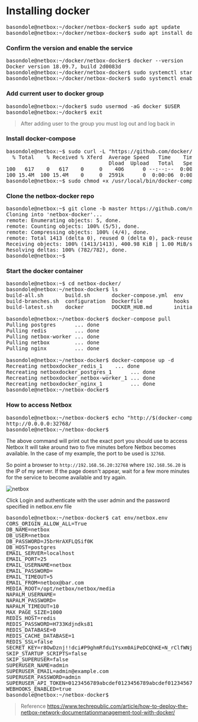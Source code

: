 # Installing docker
<pre>
basondole@netbox:~/docker/netbox-docker$ sudo apt update
basondole@netbox:~/docker/netbox-docker$ sudo apt install docker.io
</pre>

### Confirm the version and enable the service
<pre>
basondole@netbox:~/docker/netbox-docker$ docker --version
Docker version 18.09.7, build 2d0083d
basondole@netbox:~/docker/netbox-docker$ sudo systemctl start docker
basondole@netbox:~/docker/netbox-docker$ sudo systemctl enable docker
</pre>

### Add current user to docker group
<pre>
basondole@netbox:~/docker$ sudo usermod -aG docker $USER
basondole@netbox:~/docker$ exit
</pre>
> After adding user to the group you must log out and log back in

### Install docker-compose
<pre>
basondole@netbox:~$ sudo curl -L "https://github.com/docker/compose/releases/download/1.24.1/docker-compose-$(uname -s)-$(uname -m)" -o /usr/local/bin/docker-compose
  % Total    % Received % Xferd  Average Speed   Time    Time     Time  Current
                                 Dload  Upload   Total   Spent    Left  Speed
100   617    0   617    0     0    406      0 --:--:--  0:00:01 --:--:--   406
100 15.4M  100 15.4M    0     0  2591k      0  0:00:06  0:00:06 --:--:-- 3498k
basondole@netbox:~$ sudo chmod +x /usr/local/bin/docker-compose
</pre>

### Clone the netbox-docker repo
<pre>
basondole@netbox:~$ git clone -b master https://github.com/netbox-community/netbox-docker.git
Cloning into 'netbox-docker'...
remote: Enumerating objects: 5, done.
remote: Counting objects: 100% (5/5), done.
remote: Compressing objects: 100% (4/4), done.
remote: Total 1413 (delta 0), reused 0 (delta 0), pack-reused 1408
Receiving objects: 100% (1413/1413), 400.98 KiB | 1.00 MiB/s, done.
Resolving deltas: 100% (782/782), done.
basondole@netbox:~$
</pre>

### Start the docker container
<pre>
basondole@netbox:~$ cd netbox-docker/
basondole@netbox:~/netbox-docker$ ls
build-all.sh       build.sh       docker-compose.yml  env           LICENSE    scripts
build-branches.sh  configuration  Dockerfile          hooks         README.md  startup_scripts
build-latest.sh    docker         DOCKER_HUB.md       initializers  reports    VERSION

basondole@netbox:~/netbox-docker$ docker-compose pull
Pulling postgres      ... done
Pulling redis         ... done
Pulling netbox-worker ... done
Pulling netbox        ... done
Pulling nginx         ... done

basondole@netbox:~/netbox-docker$ docker-compose up -d
Recreating netboxdocker_redis_1    ... done
Recreating netboxdocker_postgres_1      ... done
Recreating netboxdocker_netbox-worker_1 ... done
Recreating netboxdocker_nginx_1         ... done
basondole@netbox:~/netbox-docker$
</pre>

### How to access Netbox 
<pre>
basondole@netbox:~/netbox-docker$ echo "http://$(docker-compose port nginx 8080)/"
http://0.0.0.0:32768/
basondole@netbox:~/netbox-docker$
</pre>

The above command will print out the exact port you should use to access Netbox
It will take around two to five minutes before Netbox becomes available.
In the case of my example, the port to be used is `32768`.


So point a browser to `http://192.168.56.20:32768` where `192.168.56.20` is the IP of my server.
If the page doesn't appear, wait for a few more minutes for the service to become available and try again.  

![netbox](https://user-images.githubusercontent.com/50369643/68690723-94970000-0583-11ea-949a-8c4a3022c86e.png)

Click Login and authenticate with the user admin and the password specified in netbox.env file
<pre>
basondole@netbox:~/netbox-docker$ cat env/netbox.env
CORS_ORIGIN_ALLOW_ALL=True
DB_NAME=netbox
DB_USER=netbox
DB_PASSWORD=J5brHrAXFLQSif0K
DB_HOST=postgres
EMAIL_SERVER=localhost
EMAIL_PORT=25
EMAIL_USERNAME=netbox
EMAIL_PASSWORD=
EMAIL_TIMEOUT=5
EMAIL_FROM=netbox@bar.com
MEDIA_ROOT=/opt/netbox/netbox/media
NAPALM_USERNAME=
NAPALM_PASSWORD=
NAPALM_TIMEOUT=10
MAX_PAGE_SIZE=1000
REDIS_HOST=redis
REDIS_PASSWORD=H733Kdjndks81
REDIS_DATABASE=0
REDIS_CACHE_DATABASE=1
REDIS_SSL=false
SECRET_KEY=r8OwDznj!!dci#P9ghmRfdu1Ysxm0AiPeDCQhKE+N_rClfWNj
SKIP_STARTUP_SCRIPTS=false
SKIP_SUPERUSER=false
SUPERUSER_NAME=admin
SUPERUSER_EMAIL=admin@example.com
SUPERUSER_PASSWORD=admin
SUPERUSER_API_TOKEN=0123456789abcdef0123456789abcdef01234567
WEBHOOKS_ENABLED=true
basondole@netbox:~/netbox-docker$
</pre>

> Reference
https://www.techrepublic.com/article/how-to-deploy-the-netbox-network-documentationmanagement-tool-with-docker/
